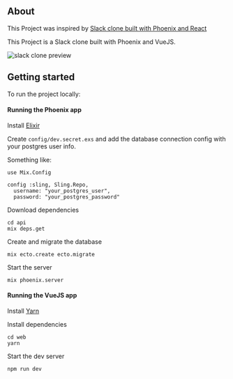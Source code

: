 ## About

This Project was inspired by [Slack clone built with Phoenix and React](https://medium.com/@benhansen/lets-build-a-slack-clone-with-elixir-phoenix-and-react-part-1-project-setup-3252ae780a1)

This Project is a Slack clone built with Phoenix and VueJS.

![slack clone preview](https://raw.githubusercontent.com/danieldocki/slack-clone-vuejs-elixir-phoenix/master/preview.png)

## Getting started

To run the project locally:

#### Running the Phoenix app

Install [Elixir](http://elixir-lang.org/install.html)

Create `config/dev.secret.exs` and add the database connection config
with your postgres user info.

Something like:
```
use Mix.Config

config :sling, Sling.Repo,
  username: "your_postgres_user",
  password: "your_postgres_password"
```

Download dependencies

```
cd api
mix deps.get
```

Create and migrate the database

```
mix ecto.create ecto.migrate
```

Start the server

```
mix phoenix.server
```

#### Running the VueJS app

Install [Yarn](https://github.com/yarnpkg/yarn)

Install dependencies

```
cd web
yarn
```

Start the dev server

```
npm run dev
```
